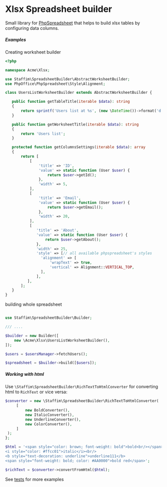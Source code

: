 # Xlsx Spreadsheet builder

Small library for [PhpSpreadsheet](https://github.com/PHPOffice/PhpSpreadsheet) that helps to build xlsx tables by configuring data columns.

##### Examples

Creating worksheet builder
```php
<?php

namespace Acme\Xlsx;

use Staffim\SpreadsheetBuilder\AbstractWorksheetBuilder;
use PhpOffice\PhpSpreadsheet\Style\Alignment;

class UsersListWorksheetBuilder extends AbstractWorksheetBuilder {

   public function getTableTitle(iterable $data): string
   {
       return sprintf('Users list at %s', (new \DateTime())->format('d.m.Y'));
   }

   public function getWorksheetTitle(iterable $data): string
   {
       return 'Users list';
   }

   protected function getColumnsSettings(iterable $data): array
   {
       return [
           [
               'title' => 'ID',
               'value' => static function (User $user) {
                   return $user->getId();
               },
               'width' => 5,
           ],
           [
               'title' => 'Email',
               'value' => static function (User $user) {
                   return $user->getEmail();
               },
               'width' => 20,
           ],
           [
              'title' => 'About',
              'value' => static function (User $user) {
                  return $user->getAbout();
              },
              'width' => 25,
              'style' => [// all available phpspreadsheet's styles
                'alignment' => [
                    'wrapText' => true,
                    'vertical' => Alignment::VERTICAL_TOP,
                ],
              ],
          ],
       ];
   }
}
```

building whole spreadsheet

```php

use Staffim\SpreadsheetBuilder\Builder;

/// ....

$builder = new Builder([
    new \Acme\Xlsx\UsersListWorksheetBuilder(),
]);

$users = $usersManager->fetchUsers();

$spreadsheet = $builder->build([$users]);

```

##### Working with html

Use `\Staffim\SpreadsheetBuilder\RichTextToHtmlConverter` for converting html to
`RichText` or vice versa:

```php
$converter = new \Staffim\SpreadsheetBuilder\RichTextToHtmlConverter(
     [
         new BoldConverter(),
         new ItalicConverter(),
         new UnderlineConverter(),
         new ColorConverter(),
     ]
 );
};

$html = '<span style="color: brown; font-weight: bold">bold<br/></span>
<i style="color: #ffcc01">italic</i><br/>
<b style="text-decoration: underline">underline111</b>
<span style="font-weight: bold; color: #AA0000">bold red</span>';

$richText = $converter->convertFromHtml($html);
```

See [tests](https://github.com/staffim/spreadsheet-builder/tree/master/tests) for more examples
